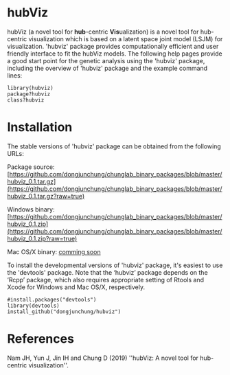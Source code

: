 # hubViz
<!--
hubViz: A Novel Tool for Hub-centric Visualization
-->

hubViz (a novel tool for **hub**-centric **Vis**ualization) is a novel tool for hub-centric visualization which is based on a latent space joint model (LSJM) for visualization.
'hubviz' package provides computationally efficient and user friendly interface to fit the hubViz models. 
The following help pages provide a good start point for the genetic analysis using the 'hubviz' package, including the overview of 'hubviz' package and the example command lines:

```
library(hubviz)
package?hubviz
class?hubviz
```

Installation
============ 

The stable versions of 'hubviz' package can be obtained from the following URLs:

Package source: [https://github.com/dongjunchung/chunglab_binary_packages/blob/master/hubviz_0.1.tar.gz](https://github.com/dongjunchung/chunglab_binary_packages/blob/master/hubviz_0.1.tar.gz?raw=true)

Windows binary: [https://github.com/dongjunchung/chunglab_binary_packages/blob/master/hubviz_0.1.zip](https://github.com/dongjunchung/chunglab_binary_packages/blob/master/hubviz_0.1.zip?raw=true)

Mac OS/X binary: [comming soon](https://)

To install the developmental versions of 'hubviz' package, it's easiest to use the 'devtools' package. Note that the ‘hubviz’ package depends on the ‘Rcpp’ package, which also requires appropriate setting of Rtools and Xcode for Windows and Mac OS/X, respectively.

```
#install.packages("devtools")
library(devtools)
install_github("dongjunchung/hubviz")
```

References
==========
Nam JH, Yun J, Jin IH and Chung D (2019) ''hubViz: A novel tool for hub-centric visualization''.
